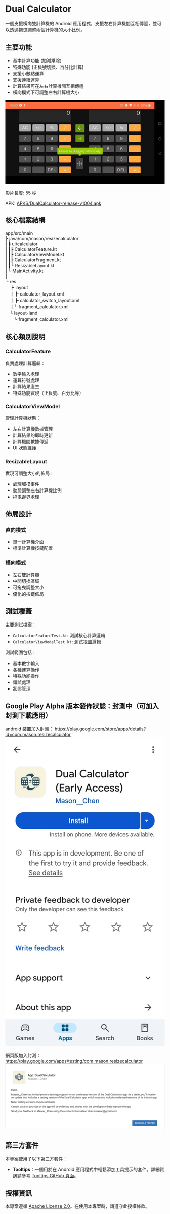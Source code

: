 # Dual Calculator

一個支援橫向雙計算機的 Android 應用程式，支援左右計算機間互相傳遞，並可以透過拖曳調整兩個計算機的大小比例。

## 主要功能

- 基本計算功能 (加減乘除)
- 特殊功能 (正負號切換、百分比計算)
- 支援小數點運算
- 支援連續運算
- 計算結果可在左右計算機間互相傳遞
- 橫向模式下可調整左右計算機大小


![picture or gif url](https://github.com/chen1080430/Dual-Calculator/blob/main/dual-calculator-interview.gif?raw=true)

影片長度: 55 秒

APK: [APKS/DualCalculator-release-v1004.apk](https://github.com/chen1080430/Dual-Calculator/blob/main/APKS/DualCalculator-release-v1004.apk)

## 核心檔案結構

 app/src/main  
 ┣  java/com/mason/resizecalculator  
 ┃┣  ui/calculator  
 ┃┃┣  CalculatorFeature.kt  
 ┃┃┣  CalculatorViewModel.kt  
 ┃┃┣  CalculatorFragment.kt  
 ┃┃└  ResizableLayout.kt  
 ┃└  MainActivity.kt  
 ┃  
 └  res  
　┣  layout  
　┃┣  calculator_layout.xml  
　┃┣  calculator_switch_layout.xml  
　┃└  fragment_calculator.xml  
　└  layout-land  
　　└  fragment_calculator.xml  


## 核心類別說明

### CalculatorFeature
負責處理計算邏輯：
- 數字輸入處理
- 運算符號處理
- 計算結果產生
- 特殊功能實現（正負號、百分比等）

### CalculatorViewModel
管理計算機狀態：
- 左右計算機數據管理
- 計算結果的即時更新
- 計算機間數據傳遞
- UI 狀態維護

### ResizableLayout
實現可調整大小的佈局：
- 處理觸摸事件
- 動態調整左右計算機比例
- 拖曳邊界處理

## 佈局設計

### 直向模式
- 單一計算機介面
- 標準計算機按鍵配置

### 橫向模式
- 左右雙計算機
- 中間切換區域
- 可拖曳調整大小
- 優化的按鍵佈局

## 測試覆蓋

主要測試檔案：
- `CalculatorFeatureTest.kt`: 測試核心計算邏輯
- `CalculatorViewModelTest.kt`: 測試視圖邏輯

測試範圍包括：
- 基本數字輸入
- 各種運算操作
- 特殊功能操作
- 錯誤處理
- 狀態管理


## Google Play Alpha 版本發佈狀態：封測中（可加入封測下載應用） 

android 裝置加入封測： https://play.google.com/store/apps/details?id=com.mason.resizecalculator  
![android testing](https://github.com/chen1080430/Dual-Calculator/blob/main/Resources/android_testing.jpg?raw=true)  


網頁版加入封測： https://play.google.com/apps/testing/com.mason.resizecalculator  
![become tester](https://github.com/chen1080430/Dual-Calculator/blob/main/Resources/become_a_tester.png?raw=true)


## 第三方套件

本專案使用了以下第三方套件：

- **Tooltips**：一個用於在 Android 應用程式中輕鬆添加工具提示的套件。詳細資訊請參考 [Tooltips GitHub 頁面](https://github.com/tomergoldst/tooltips)。

## 授權資訊

本專案遵循 [Apache License 2.0](http://www.apache.org/licenses/LICENSE-2.0)。在使用本專案時，請遵守此授權條款。

